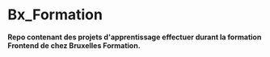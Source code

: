 # Bx_Formation

**Repo contenant des projets d'apprentissage effectuer durant la formation Frontend de chez Bruxelles Formation.**
